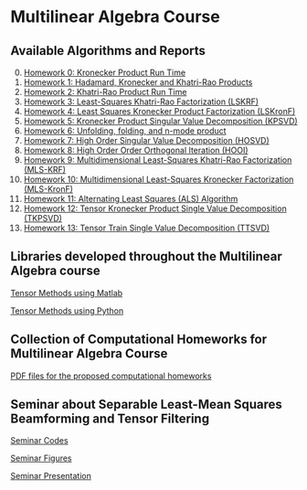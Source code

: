 # Multilinear Algebra Course


## Available Algorithms and Reports
0. [Homework 0: Kronecker Product Run Time](https://github.com/KennethBenicio/MSc-Multilinear-Algebra/blob/master/MATLAB/homework0.m)
1. [Homework 1: Hadamard, Kronecker and Khatri-Rao Products](https://github.com/KennethBenicio/MSc-Multilinear-Algebra/blob/master/MATLAB/homework1.m)
2. [Homework 2: Khatri-Rao Product Run Time](https://github.com/KennethBenicio/MSc-Multilinear-Algebra/blob/master/MATLAB/homework2.m)
3. [Homework 3: Least-Squares Khatri-Rao Factorization (LSKRF)](https://github.com/KennethBenicio/MSc-Multilinear-Algebra/blob/master/MATLAB/homework3.m)
4. [Homework 4: Least Squares Kronecker Product Factorization (LSKronF)](https://github.com/KennethBenicio/MSc-Multilinear-Algebra/blob/master/MATLAB/homework4.m)
5. [Homework 5: Kronecker Product Singular Value Decomposition (KPSVD)](https://github.com/KennethBenicio/MSc-Multilinear-Algebra/blob/master/MATLAB/homework5.m)
6. [Homework 6: Unfolding, folding, and n-mode product](https://github.com/KennethBenicio/MSc-Multilinear-Algebra/blob/master/MATLAB/homework6.m)
7. [Homework 7: High Order Singular Value Decomposition (HOSVD)](https://github.com/KennethBenicio/MSc-Multilinear-Algebra/blob/master/MATLAB/homework7.m)
8. [Homework 8: High Order Order Orthogonal Iteration (HOOI)](https://github.com/KennethBenicio/MSc-Multilinear-Algebra/blob/master/MATLAB/homework8.m)
9. [Homework 9: Multidimensional Least-Squares Khatri-Rao Factorization
(MLS-KRF)](https://github.com/KennethBenicio/MSc-Multilinear-Algebra/blob/master/MATLAB/homework9.m)
10. [Homework 10: Multidimensional Least-Squares Kronecker Factorization
(MLS-KronF)](https://github.com/KennethBenicio/MSc-Multilinear-Algebra/blob/master/MATLAB/homework_10.m)
11. [Homework 11: Alternating Least Squares (ALS) Algorithm](https://github.com/KennethBenicio/MSc-Multilinear-Algebra/blob/master/MATLAB/homework_11.m)
12. [Homework 12: Tensor Kronecker Product Single Value Decomposition (TKPSVD)](https://github.com/KennethBenicio/MSc-Multilinear-Algebra/blob/master/MATLAB/homework_12.m)
13. [Homework 13: Tensor Train Single Value Decomposition (TTSVD)](https://github.com/KennethBenicio/MSc-Multilinear-Algebra/blob/master/MATLAB/homework_13.m)

## Libraries developed throughout the Multilinear Algebra course

[Tensor Methods using Matlab](https://github.com/KennethBenicio/MSc-Multilinear-Algebra/blob/master/MATLAB/tensor.m)

[Tensor Methods using Python](https://github.com/KennethBenicio/MSc-Multilinear-Algebra/blob/master/Python/tensor.py)

## Collection of Computational Homeworks for Multilinear Algebra Course

[PDF files for the proposed computational homeworks](https://github.com/KennethBenicio/MSc-Multilinear-Algebra/tree/master/Homeworks)

## Seminar about Separable Least-Mean Squares Beamforming and Tensor Filtering

[Seminar Codes](https://github.com/KennethBenicio/MSc-Multilinear-Algebra/tree/master/Seminar/codes)

[Seminar Figures](https://github.com/KennethBenicio/MSc-Multilinear-Algebra/tree/master/Seminar/figs)

[Seminar Presentation](https://github.com/KennethBenicio/MSc-Multilinear-Algebra/tree/master/Seminar/manuscript.pdf)